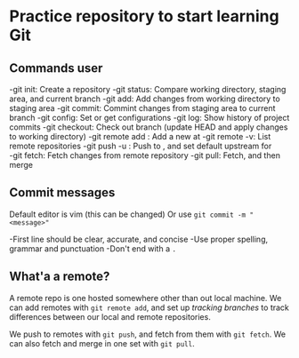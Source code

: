 # Practice repository to start learning Git

##  Commands user

-git init: Create a repository
-git status: Compare working directory, staging area, and current branch
-git add: Add changes from working directory to staging area
-git commit: Commint changes from staging area to current branch
-git config: Set or get configurations
-git log: Show history of project commits
-git checkout: Check out branch (update HEAD and apply changes to working directory)
-git remote add <remote> <url>: Add a new <remote> at <url>
-git remote -v: List remote repositories
-git push -u <remote> <branch>: Push <branch> to <remote>, and set default upstream for <branch>  
-git fetch: Fetch changes from remote repository
-git pull: Fetch, and then merge

## Commit messages
Default editor is vim (this can be changed)
Or use `git commit -m "<message>"`

-First line should be clear, accurate, and concise
-Use proper spelling, grammar and punctuation
-Don't end with a `.`

## What'a a remote?

A remote repo is one hosted somewhere other than out local machine. 
We can add remotes with `git remote add`, and set up *tracking branches*
to track differences between our local and remote repositories.

We push to remotes with `git push`, and fetch from them with `git fetch`.
We can also fetch and merge in one set with `git pull`.


